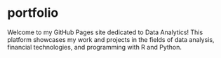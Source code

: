# portfolio
Welcome to my GitHub Pages site dedicated to Data Analytics! This platform showcases my work and projects in the fields of data analysis, financial technologies, and programming with R and Python. 
